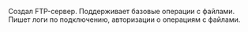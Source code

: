 Создал FTP-сервер.
Поддерживает базовые операции с файлами.
Пишет логи по подключению, авторизации о операциям с файлами.
